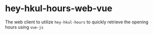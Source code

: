 # hey-hkul-hours-web-vue
The web client to utilize `hey-hkul-hours` to quickly retrieve the opening hours using `vue-js`
